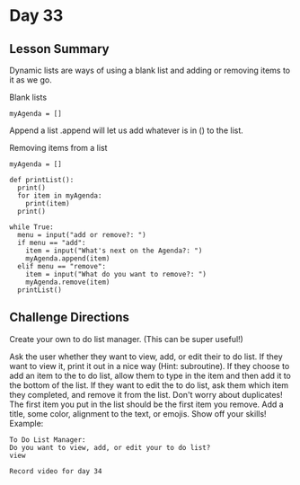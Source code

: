 # Day 33

## Lesson Summary
Dynamic lists are ways of using a blank list and adding or removing items to it as we go.

Blank lists
```
myAgenda = []
```

Append a list
.append will let us add whatever is in () to the list.

Removing items from a list
```
myAgenda = []

def printList():
  print() 
  for item in myAgenda:
    print(item)
  print() 

while True:
  menu = input("add or remove?: ")
  if menu == "add":
    item = input("What's next on the Agenda?: ")
    myAgenda.append(item)
  elif menu == "remove":
    item = input("What do you want to remove?: ")
    myAgenda.remove(item)
  printList()
```

## Challenge Directions
Create your own to do list manager. (This can be super useful!)

Ask the user whether they want to view, add, or edit their to do list.
If they want to view it, print it out in a nice way (Hint: subroutine).
If they choose to add an item to the to do list, allow them to type in the item and then add it to the bottom of the list.
If they want to edit the to do list, ask them which item they completed, and remove it from the list.
Don't worry about duplicates!
The first item you put in the list should be the first item you remove.
Add a title, some color, alignment to the text, or emojis. Show off your skills!
Example:
```
To Do List Manager:
Do you want to view, add, or edit your to do list?
view

Record video for day 34
```
